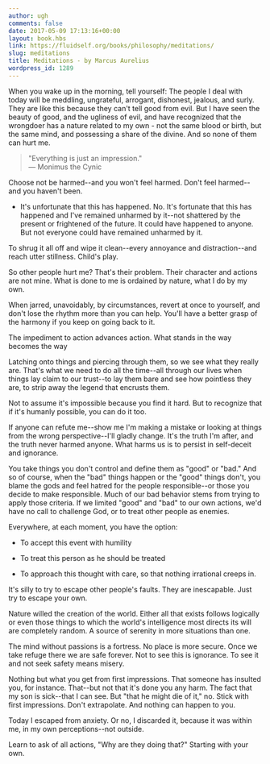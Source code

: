```yaml
---
author: ugh
comments: false
date: 2017-05-09 17:13:16+00:00
layout: book.hbs
link: https://fluidself.org/books/philosophy/meditations/
slug: meditations
title: Meditations - by Marcus Aurelius
wordpress_id: 1289
---
```


When you wake up in the morning, tell yourself: The people I deal with today will be meddling, ungrateful, arrogant, dishonest, jealous, and surly. They are like this because they can't tell good from evil. But I have seen the beauty of good, and the ugliness of evil, and have recognized that the wrongdoer has a nature related to my own - not the same blood or birth, but the same mind, and possessing a share of the divine. And so none of them can hurt me.

> "Everything is just an impression."  
> &mdash; Monimus the Cynic

Choose not be harmed--and you won't feel harmed.
Don't feel harmed--and you haven't been.

- It's unfortunate that this has happened.
  No. It's fortunate that this has happened and I've remained unharmed by it--not shattered by the present or frightened of the future. It could have happened to anyone. But not everyone could have remained unharmed by it.

To shrug it all off and wipe it clean--every annoyance and distraction--and reach utter stillness.
Child's play.

So other people hurt me? That's their problem. Their character and actions are not mine. What is done to me is ordained by nature, what I do by my own.

When jarred, unavoidably, by circumstances, revert at once to yourself, and don't lose the rhythm more than you can help. You'll have a better grasp of the harmony if you keep on going back to it.

The impediment to action advances action. What stands in the way becomes the way

Latching onto things and piercing through them, so we see what they really are. That's what we need to do all the time--all through our lives when things lay claim to our trust--to lay them bare and see how pointless they are, to strip away the legend that encrusts them.

Not to assume it's impossible because you find it hard. But to recognize that if it's humanly possible, you can do it too.

If anyone can refute me--show me I'm making a mistake or looking at things from the wrong perspective--I'll gladly change. It's the truth I'm after, and the truth never harmed anyone. What harms us is to persist in self-deceit and ignorance.

You take things you don't control and define them as "good" or "bad." And so of course, when the "bad" things happen or the "good" things don't, you blame the gods and feel hatred for the people responsible--or those you decide to make responsible. Much of our bad behavior stems from trying to apply those criteria. If we limited "good" and "bad" to our own actions, we'd have no call to challenge God, or to treat other people as enemies.

Everywhere, at each moment, you have the option:

- To accept this event with humility

- To treat this person as he should be treated

- To approach this thought with care, so that nothing irrational creeps in.

It's silly to try to escape other people's faults. They are inescapable. Just try to escape your own.

Nature willed the creation of the world. Either all that exists follows logically or even those things to which the world's intelligence most directs its will are completely random.
A source of serenity in more situations than one.

The mind without passions is a fortress. No place is more secure. Once we take refuge there we are safe forever. Not to see this is ignorance. To see it and not seek safety means misery.

Nothing but what you get from first impressions. That someone has insulted you, for instance. That--but not that it's done you any harm. The fact that my son is sick--that I can see. But "that he might die of it," no. Stick with first impressions. Don't extrapolate. And nothing can happen to you.

Today I escaped from anxiety. Or no, I discarded it, because it was within me, in my own perceptions--not outside.

Learn to ask of all actions, "Why are they doing that?"
Starting with your own.
